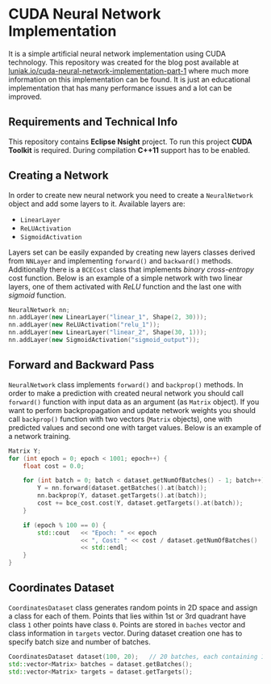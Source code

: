 # CUDA Neural Network Implementation

It is a simple artificial neural network implementation using CUDA technology. This repository was created for the blog post available at [luniak.io/cuda-neural-network-implementation-part-1](http://luniak.io/cuda-neural-network-implementation-part-1) where much more information on this implementation can be found. It is just an educational implementation that has many performance issues and a lot can be improved.

## Requirements and Technical Info

This repository contains **Eclipse Nsight** project.
To run this project **CUDA Toolkit** is required.
During compilation **C++11** support has to be enabled.

## Creating a Network

In order to create new neural network you need to create a `NeuralNetwork` object and add some layers to it. Available layers are:

- `LinearLayer`
- `ReLUActivation`
- `SigmoidActivation`

Layers set can be easily expanded by creating new layers classes derived from `NNLayer` and implementing `forward()` and `backward()` methods. Additionally there is a `BCECost` class that implements _binary cross-entropy_ cost function. Below is an example of a simple network with two linear layers, one of them activated with _ReLU_ function and the last one with _sigmoid_ function.

```cpp
NeuralNetwork nn;
nn.addLayer(new LinearLayer("linear_1", Shape(2, 30)));
nn.addLayer(new ReLUActivation("relu_1"));
nn.addLayer(new LinearLayer("linear_2", Shape(30, 1)));
nn.addLayer(new SigmoidActivation("sigmoid_output"));
```

## Forward and Backward Pass

`NeuralNetwork` class implements `forward()` and `backprop()` methods. In order to make a prediction with created neural network you should call `forward()` function with input data as an argument (as `Matrix` object). If you want to perform backpropagation and update network weights you should call `backprop()` function with two vectors (`Matrix` objects), one with predicted values and second one with target values. Below is an example of a network training.

```cpp
Matrix Y;
for (int epoch = 0; epoch < 1001; epoch++) {
	float cost = 0.0;

	for (int batch = 0; batch < dataset.getNumOfBatches() - 1; batch++) {
		Y = nn.forward(dataset.getBatches().at(batch));
		nn.backprop(Y, dataset.getTargets().at(batch));
		cost += bce_cost.cost(Y, dataset.getTargets().at(batch));
	}

	if (epoch % 100 == 0) {
		std::cout 	<< "Epoch: " << epoch
					<< ", Cost: " << cost / dataset.getNumOfBatches()
					<< std::endl;
	}
}
```

## Coordinates Dataset

`CoordinatesDataset` class generates random points in 2D space and assign a class for each of them. Points that lies within 1st or 3rd quadrant have class `1` other points have class `0`. Points are stored in `baches` vector and class information in `targets` vector. During dataset creation one has to specify batch size and number of batches. 

```cpp
CoordinatesDataset dataset(100, 20);   // 20 batches, each containing 100 2D points
std::vector<Matrix> batches = dataset.getBatches();
std::vector<Matrix> targets = dataset.getTargets();
```
